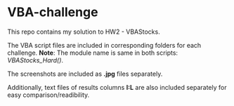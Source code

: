 # VBA-challenge
This repo contains my solution to HW2 - VBAStocks.

The VBA script files are included in corresponding folders for each challenge. 
**Note**: The module name is same in both scripts: *VBAStocks_Hard()*.

The screenshots are included as **.jpg** files separately. 

Additionally, text files of results columns **I:L** are also included separately for easy comparison/readibility.
